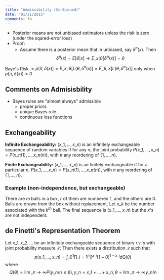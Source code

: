 ```yaml
---
title: "Admissibility (Continued)"
date: "01/21/2015"
comments: fb
---
```


- Posterior means are not unbiased estimators unless the risk is zero (under the sqared-error loss)
- Proof:
  - Assume there is a posterior mean that in unbiased, say $\delta^\pi(x)$. Then
   $$
     \delta^\pi(x) = E[\theta|x] \Rightarrow E\_{x|\theta}[\delta^\pi(x)] = \theta
   $$
 
Baye's Risk $= \rho(\pi,\delta(x)) = E\_{x,\theta}[L(\theta,\delta^\pi(x)] = E\_{\theta,x}[L(\theta,\delta^\pi(x)]$ only when $\rho(\pi,\delta(x)) = 0$ 

## Comments on Admisisbility

- Bayes rules are "almost always" admissible
  - proper priors
  - unique Bayes rule
  - continuous loss functions


## Exchangeability

**Infinite Exchangeability:** $(x\_1,...,x\_n)$ is an infinitely exchangeable sequence of random variables if for any $n$, the joint probability $P(x\_1,...,x\_n) = P(x\_{\pi(1)},...,x\_{\pi(n)})$, with $\pi$ any reordering of $\{1,...,n\}$.

**Finite Exchangeability:** $(x\_1,...,x\_n)$ is an finitely exchangeable if for a particular $n$, $P(x\_1,...,x\_n) = P(x\_{\pi(1)},...,x\_{\pi(n)})$, with $\pi$ any reordering of $\{1,...,n\}$.


### Example (non-independence, but exchangeable)
There are $m$ balls in a box, $r$ of them are numbered 1, and the others are 0. Balls are drawn from the box without replacement. Let $x\_k$ be the number associated with the $k^{th}$ ball. The final sequence is $(x\_1,...,x\_n)$ but the $x$'s are not independent.

## de Finetti's Representation Theorem
Let $x\_1, x\_2,...$ be an infinitely exchangeable sequence of binary r.v.'s with joint probability measure $\mathcal P$. Then there exists a distribution $\mathcal Q$ such that 
$$
  p(x\_1,...,x\_n) = \displaystyle\int\_0^1 \prod\_{i=1}^n \theta^{x\_i}(1-\theta)^{1-x\_i} dQ(\theta)
$$ where 
$$
  Q(\theta) = \lim\_{n\rightarrow \infty} P(y\_n/n \le \theta), y\_n = x\_1+...+x\_n, \theta = \lim\_{n\rightarrow\infty} y\_n / n 
$$
